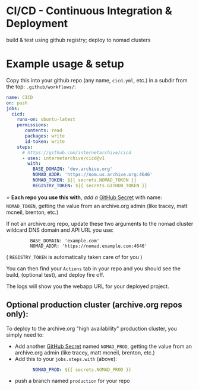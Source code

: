 # CI/CD - Continuous Integration & Deployment

build &amp; test using github registry; deploy to nomad clusters

# Example usage & setup
Copy this into your github repo (any name, `cicd.yml`, etc.) in a subdir from the top: `.github/workflows/`:
```yaml
name: CICD
on: push
jobs:
  cicd:
    runs-on: ubuntu-latest
    permissions:
       contents: read
       packages: write
       id-token: write
    steps:
      # https://github.com/internetarchive/cicd
      - uses: internetarchive/cicd@v1
        with:
          BASE_DOMAIN: 'dev.archive.org'
          NOMAD_ADDR: 'https://nom.us.archive.org:4646'
          NOMAD_TOKEN: ${{ secrets.NOMAD_TOKEN }}
          REGISTRY_TOKEN: ${{ secrets.GITHUB_TOKEN }}
```

⭐ **Each repo you use this with**, _add a_ 
[GitHub Secret](https://docs.github.com/en/actions/security-guides/encrypted-secrets)
with name: `NOMAD_TOKEN`, getting the value from an archive.org admin (like tracey, matt mcneil, brenton, etc.)

If not an archive.org repo, update these two arguments to the nomad cluster wildcard DNS domain and API URL you use:
```
         BASE_DOMAIN: 'example.com'
         NOMAD_ADDR: 'https://nomad.example.com:4646'
```

( `REGISTRY_TOKEN` is automatically taken care of for you )

You can then find your `Actions` tab in your repo and you should see the build, (optional test), and deploy fire off.

The logs will show you the webapp URL for your deployed project.


## Optional production cluster (archive.org repos only):
To deploy to the archive.org "high availability" production cluster, you simply need to:
- Add another 
[GitHub Secret](https://docs.github.com/en/actions/security-guides/encrypted-secrets)
named `NOMAD_PROD`, 
getting the value from an archive.org admin (like tracey, matt mcneil, brenton, etc.)
- Add this to your `jobs.steps.with` (above):
```yaml
          NOMAD_PROD: ${{ secrets.NOMAD_PROD }}
```
- push a branch named `production` for your repo
